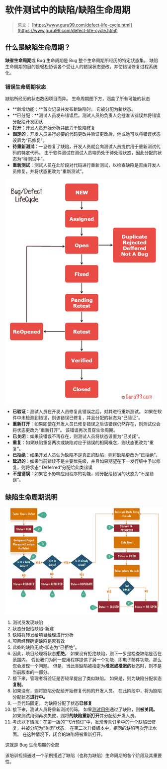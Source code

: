 # 软件测试中的缺陷/缺陷生命周期

> 原文： [https://www.guru99.com/defect-life-cycle.html](https://www.guru99.com/defect-life-cycle.html)

## 什么是缺陷生命周期？

**缺省生命周期**或 Bug 生命周期是 Bug 整个生命周期所经历的特定状态集。 缺陷生命周期的目的是轻松协调各个受让人的错误状态更改，并使错误修复过程系统化。

### 错误生命周期状态

缺陷所经历的状态数因项目而异。 生命周期图下方，涵盖了所有可能的状态

*   **新增功能：**首次记录并发布新缺陷时。 它被分配为新状态。
*   **已分配：**测试人员发布错误后，测试人员的负责人会批准该错误并将错误分配给开发团队
*   **打开**：开发人员开始分析并致力于缺陷修复
*   **固定的**：开发人员进行必要的代码更改并验证更改后，他或她可以将错误状态设置为“已修复”。
*   **待重新测试**：一旦修复了缺陷，开发人员就会向测试人员提供用于重新测试代码的特定代码。 由于软件测试在测试人员端仍处于待处理状态，因此分配的状态为“待测试中”。
*   **重新测试**：测试人员在此阶段对代码进行重新测试，以检查缺陷是否由开发人员修复，并将状态更改为“重新测试”。

![Defect Life Cycle](img/e5d804e49119546376ecfc9337b2482f.png)

*   **已验证**：测试人员在开发人员修复此错误之后，对其进行重新测试。 如果在软件中未检测到错误，则该错误已修复，并且分配的状态为“已验证”。
*   **重新打开**：如果即使在开发人员已修复错误之后该错误仍然存​​在，则测试仪会将状态更改为“重新打开”。 该错误再次贯穿生命周期。
*   **已关闭**：如果该错误不再存在，则测试人员将状态设置为“已关闭”。
*   **重复**：如果缺陷重复两次或缺陷对应于错误的相同概念，则状态更改为“重复”。
*   **已拒绝**：如果开发人员认为缺陷不是真正的缺陷，则将缺陷更改为“已拒绝”。
*   **延迟的**：如果当前错误不是主要优先级，并且如果期望在下一发行版中予以修复，则将状态“ Deferred”分配给此类错误
*   **不是错误**：如果它不影响应用程序的功能，则分配给错误的状态为“不是错误”。

## 缺陷生命周期说明

![Defect Life Cycle or Bug Life Cycle -  Stuff You Must Know!](img/ef6d5f374ee471260fdb4e2ce78d6128.png)

1.  测试员发现缺陷
2.  状态分配给缺陷-新建
3.  缺陷将转发给项目经理进行分析
4.  项目经理确定缺陷是否有效
5.  此处的缺陷无效-状态为“已拒绝”。
6.  因此，项目经理将状态**拒绝**。 如果没有拒绝缺陷，则下一步是检查缺陷是否在范围内。 假设我们为同一应用程序提供了另一个功能，即电子邮件功能，那么您会发现一个问题。 但是，当此类缺陷被指定为**推迟或推迟的**状态时，则不是当前版本的一部分。
7.  接下来，管理者将验证是否较早提出了类似缺陷。 如果是，则为缺陷分配状态**复制**。
8.  如果没有，则将缺陷分配给开始修复代码的开发人员。 在此阶段中，将为缺陷分配状态**进行中。**
9.  一旦代码固定。 为缺陷分配了状态**已修复**
10.  接下来，测试人员将重新测试代码。 如果[测试用例](/test-case.html)通过了缺陷，则**被关闭。** 如果测试用例再次失败，则将**的缺陷重新打开**并分配给开发人员。
11.  考虑以下情况：在第一版的“飞行预订”中，发现传真订单中的一个缺陷已修复，并被分配为“关闭”状态。 在第二次升级版本中，相同的缺陷再次浮出水面。 在这种情况下，闭合的缺陷将被重新打开。

这就是 Bug 生命周期的全部

该培训视频通过一个示例描述了缺陷（也称为缺陷）生命周期的各个阶段及其重要性。